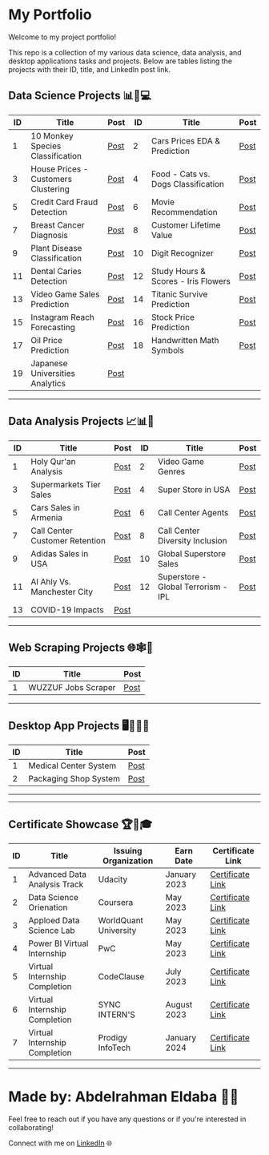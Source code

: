 # My Portfolio
Welcome to my project portfolio!

This repo is a collection of my various data science, data analysis, and desktop applications tasks and projects. Below are tables listing the projects with their ID, title, and LinkedIn post link.

## Data Science Projects 📊🧠💻

| ID |               Title               |    Post   | ID |               Title               |   Post   |
| -- | --------------------------------- | --------- | -- | --------------------------------- | -------- |
| 1  | 10 Monkey Species Classification       | [Post](https://www.linkedin.com/posts/abdelrahman-eldaba-739805192_monkeyclassification-monkeyspecies-datascience-activity-7151296487639965696-eAN9/) | 2  | Cars Prices EDA & Prediction   | [Post](https://www.linkedin.com/posts/abdelrahman-eldaba-739805192_datascience-machinelearning-github-activity-7147144691325603840-eMQv/) |
| 3  | House Prices - Customers Clustering       | [Post](https://www.linkedin.com/posts/abdelrahman-eldaba-739805192_prodigyinfotech-datascience-machinelearning-activity-7144066087385563136-JWq2/) | 4 | Food - Cats vs. Dogs Classification | [Post](https://www.linkedin.com/posts/abdelrahman-eldaba-739805192_prodigyinfotech-machinelearning-deeplearning-activity-7146181371063947264-aZAI/) |
| 5  | Credit Card Fraud Detection | [Post](https://www.linkedin.com/posts/abdelrahman-eldaba-739805192_datascience-internship-codeclause-activity-7079145025661472768-lH9r/) | 6  | Movie Recommendation | [Post](https://www.linkedin.com/posts/abdelrahman-eldaba-739805192_datascience-machinelearning-movierecommendation-activity-7079928456452448256-OUc8/) |
| 7  | Breast Cancer Diagnosis        | [Post](https://www.linkedin.com/posts/abdelrahman-eldaba-739805192_dataanalysis-machinelearning-breastcancerdiagnosis-activity-7080410362994466816-dZoD/) | 8  | Customer Lifetime Value        | [Post](https://www.linkedin.com/posts/abdelrahman-eldaba-739805192_forage-dataanalytics-kpmg-activity-7087669877401952256-rLyD/) |
| 9  | Plant Disease Classification        | [Post](https://www.linkedin.com/posts/abdelrahman-eldaba-739805192_syncinterns-syncintern-plantdiseasedetection-activity-7089312276876279809-Nrex/) | 10 | Digit Recognizer        | [Post](https://www.linkedin.com/posts/abdelrahman-eldaba-739805192_syncinterns-syncintern-artificialintelligenceintern-activity-7091302215163817984-rCEf/) |
| 11 | Dental Caries Detection        | [Post](https://www.linkedin.com/posts/abdelrahman-eldaba-739805192_machinelearning-computervision-healthcare-activity-7095665852905136128-ag12/) | 12 | Study Hours & Scores - Iris Flowers       | [Post](https://www.linkedin.com/posts/abdelrahman-eldaba-739805192_gripsept23-gripseptember2023-thesparksfoundation-activity-7106618825579651073-JR3X/) |
| 13 | Video Game Sales Prediction        | [Post](https://www.linkedin.com/posts/abdelrahman-eldaba-739805192_asterisctechnocrat-internship2023-virtualinternship-activity-7111252469623533569-xAUs/) | 14 | Titanic Survive Prediction        | [Post](https://www.linkedin.com/posts/abdelrahman-eldaba-739805192_bharatintern-virtualinternship-internship2023-activity-7115689550353461248-_yw_/) |
| 15 | Instagram Reach Forecasting        | [Post](https://www.linkedin.com/posts/abdelrahman-eldaba-739805192_asterisctechnocrat-datascience-virtualinternship-activity-7112472745568854016-2HNs/) | 16 | Stock Price Prediction       | [Post](https://www.linkedin.com/posts/abdelrahman-eldaba-739805192_asterisctechnocrat-virtualinternship-internship2023-activity-7113173830533025792-NVoT/) |
| 17 | Oil Price Prediction        | [Post](https://www.linkedin.com/posts/abdelrahman-eldaba-739805192_bharatintern-virtualinternship-datascience-activity-7115087803180331008-Jt_a/) | 18 | Handwritten Math Symbols        | [Post](https://www.linkedin.com/posts/abdelrahman-eldaba-739805192_handwrittensymoblsdetection-cnn-datascience-activity-7140355691730419713-vIt9/) |
| 19  | Japanese Universities Analytics  | [Post](https://www.linkedin.com/posts/abdelrahman-eldaba-739805192_datascience-machinelearning-dataanalytics-activity-7149450866381545473-HJUg/) |

---

## Data Analysis Projects 📈📊🧐

| ID |               Title               |    Post    | ID |               Title               |    Post    |
| -- | --------------------------------- | ---------- | -- | --------------------------------- | ---------- |
| 1  | Holy Qur'an Analysis              | [Post](https://www.linkedin.com/posts/abdelrahman-eldaba-739805192_holyquran-python-dataanalysis-activity-7148780421017735169-mcqD/) | 2  | Video Game Genres | [Post](https://www.linkedin.com/posts/abdelrahman-eldaba-739805192_videogames-sales-dashboard-activity-7034800497316311040-bYmR/) |
| 3  | Supermarkets Tier Sales           | [Post](https://www.linkedin.com/posts/abdelrahman-eldaba-739805192_dashboard-dataanalysis-excel-activity-7036108671801536512-O8rz/) | 4  | Super Store in USA | [Post](https://www.linkedin.com/posts/abdelrahman-eldaba-739805192_dashboard-dataanalysis-excel-activity-7039717117075566592-gArg/) |
| 5  | Cars Sales in Armenia             | [Post](https://www.linkedin.com/posts/abdelrahman-eldaba-739805192_sales-kaggle-cars-activity-7050084412574638080-HHO4/) | 6  | Call Center Agents | [Post](https://www.linkedin.com/posts/abdelrahman-eldaba-739805192_data-training-powerbi-activity-7057561853740097536-HZwc/) |
| 7  | Call Center Customer Retention    | [Post](https://www.linkedin.com/posts/abdelrahman-eldaba-739805192_powerbi-internship-pwc-activity-7060156624157519873-4gxX/) | 8  | Call Center Diversity Inclusion        | [Post](https://www.linkedin.com/posts/abdelrahman-eldaba-739805192_powerbi-internship-pwc-activity-7063564977160228865-X7OH/) |
| 9  | Adidas Sales in USA | [Post](https://www.linkedin.com/posts/abdelrahman-eldaba-739805192_sales-kaggle-dashboard-activity-7069948657982218240-j-L5/) | 10  | Global Superstore Sales | [Post](https://www.linkedin.com/posts/abdelrahman-eldaba-739805192_datavisualization-powerbi-businessintelligence-activity-7072591188804931584-ifPK/) |
| 11 | Al Ahly Vs. Manchester City       | [Post](https://www.linkedin.com/posts/abdelrahman-eldaba-739805192_football-uefa-caf-activity-7074037507067174912-hQcp/) | 12 | Superstore - Global Terrorism - IPL    | [Post](https://www.linkedin.com/posts/abdelrahman-eldaba-739805192_gripseptember23-virtualinternship-thesparksfoundation-activity-7105185670838595584--2Bc/) |
| 13 | COVID-19 Impacts                  | [Post](https://www.linkedin.com/posts/abdelrahman-eldaba-739805192_asterisctechnocrat-virtualinternship-datascience-activity-7110534569530945536-QQNF/) |


---

## Web Scraping Projects 🌐🕸️👀

| ID | Title                             |    Post    |
| -- | --------------------------------- | ---------- |
| 1  | WUZZUF Jobs Scraper               | [Post](https://www.linkedin.com/posts/abdelrahman-eldaba-739805192_python-webscraping-tkinter-activity-7154872746760384512-VKeu/) |

---

## Desktop App Projects 🖥️📱👨‍💻

| ID | Title                             |    Post    |
| -- | --------------------------------- | ---------- |
| 1  | Medical Center System             | [Post](https://www.linkedin.com/posts/abdelrahman-eldaba-739805192_python-data-database-activity-7066537982169686016-5PZD/) |
| 2  | Packaging Shop System             | [Post](https://www.linkedin.com/posts/abdelrahman-eldaba-739805192_packaging-tinker-python-activity-7082584785407123456-m-Yr/) |

---
---

## Certificate Showcase 🏆📜🎓

| ID | Title                             |    Issuing Organization    |    Earn Date    |    Certificate Link    |
| -- | --------------------------------- | -------------------------- | --------------- | ---------------------- |
| 1  | Advanced Data Analysis Track | Udacity | January 2023 | [Certificate Link](https://www.linkedin.com/posts/abdelrahman-eldaba-739805192_dataanalysis-egfwd-udacity-activity-7028132217172242432-V8TE/) |
| 2  | Data Science Orienation | Coursera | May 2023 | [Certificate Link](https://www.linkedin.com/posts/abdelrahman-eldaba-739805192_data-science-orientation-was-issued-by-coursera-activity-7052914464760705024-a-91/) |
| 3  | Apploed Data Science Lab | WorldQuant University | May 2023 | [Certificate Link](https://www.linkedin.com/posts/abdelrahman-eldaba-739805192_applied-data-science-lab-was-issued-by-worldquant-activity-7059823697234173953-3hVM/) |
| 4  | Power BI Virtual Internship | PwC | May 2023 | [Certificate Link](https://www.linkedin.com/posts/abdelrahman-eldaba-739805192_forage-activity-7063569298371284992-I3BT/) |
| 5  | Virtual Internship Completion | CodeClause | July 2023 | [Certificate Link](https://www.linkedin.com/posts/abdelrahman-eldaba-739805192_codeclauseinternship-dataanalysis-datascience-activity-7081636688996761600-T9Fv/) |
| 6  | Virtual Internship Completion | SYNC INTERN'S | August 2023 | [Certificate Link](https://www.linkedin.com/posts/abdelrahman-eldaba-739805192_syncinterns-virtualinternship-internship2023-activity-7100395818293059585-D1SS/) |
| 7  | Virtual Internship Completion | Prodigy InfoTech | January 2024 | [Certificate Link](https://www.linkedin.com/posts/abdelrahman-eldaba-739805192_prodigyinfotech-mlinternship-machinelearning-activity-7147597677399117824-M-yf/) |

---

# Made by: Abdelrahman Eldaba 👨‍💻
Feel free to reach out if you have any questions or if you're interested in collaborating!

Connect with me on [LinkedIn](https://www.linkedin.com/in/abdelrahman-eldaba-739805192/) 🌐
